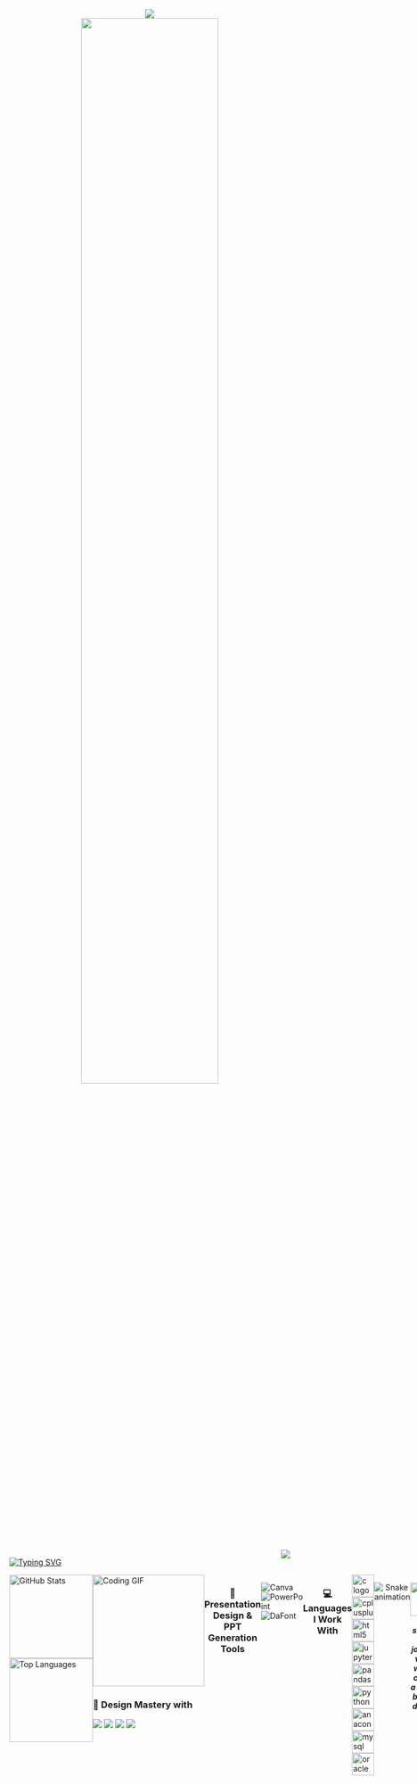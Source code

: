 <div align="center">
  <img src="https://capsule-render.vercel.app/api?type=venom&height=200&color=gradient&text=Rie's%20GitHub&textBg=false&reversal=false&fontColor=white" /> 
</div>

<div align="center">
<img src="https://readme-typing-svg.demolab.com?font=Inconsolata&weight=500&size=50&duration=4000&pause=300&color=A7A459&center=true&vCenter=true&multiline=true&repeat=false&random=false&width=1300&height=140&lines=Hello+hello%2C+I'm+Rie;A+binary+dreamer%2C+trying+to+compile+happiness" width="70%" />
<br><br>
  
<div style="display: flex; justify-content: space-between; flex-wrap: wrap;">


[![Typing SVG](https://readme-typing-svg.demolab.com?font=Poppins&size=40&duration=3000&pause=3000&color=FFFFFF&width=1000&lines=%CB%97%CB%8F%CB%8B+𝐒𝐚𝐲𝐢𝐧𝐠+𝐇𝐞𝐥𝐥𝐨+𝐖𝐨𝐫𝐥𝐝+%E2%8B%AE+𝐟𝐫𝐨𝐦+𝐭𝐡𝐞+𝐝𝐞𝐩𝐭𝐡𝐬+𝐨𝐟+𝐥𝐨𝐠𝐢𝐜!!+%CB%8E%CB%8A%CB%97)](https://git.io/typing-svg) 

<div align="center">
  <img src="https://profile-counter.glitch.me/tfxhk/count.svg?"  />

  ###
</div>

<div style="display: flex; align-items: left; justify-content: space-between;">

  <!-- GitHub Stats (Left Side) -->
<div align="left">

  <img src="https://github-readme-stats.vercel.app/api?username=tfxhk&hide_title=false&hide_rank=false&show_icons=true&include_all_commits=true&count_private=true&disable_animations=false&theme=dracula&locale=en&hide_border=false&order=1" height="150" alt="GitHub Stats" />

  <img src="https://github-readme-stats.vercel.app/api/top-langs?username=tfxhk&locale=en&hide_title=false&layout=compact&card_width=320&langs_count=5&theme=dracula&hide_border=false&order=2" height="150" alt="Top Languages" />

</div>



<div align="left">

  <img height="200" src="https://i.imgflip.com/65efzo.gif" alt="Coding GIF" />

  <h3>🌸 Design Mastery with</h3>

  <img src="https://img.shields.io/badge/Canva-eeeeee?style=for-the-badge&logo=Canva" />
  <img src="https://img.shields.io/badge/Figma-F24E1E?style=for-the-badge&logo=figma&logoColor=white" />
  <img src="https://img.shields.io/badge/Picsart-800080?style=for-the-badge&logo=Picsart&logoColor=white" />
  <img src="https://img.shields.io/badge/Lightroom-000000?style=for-the-badge&logo=Adobe-Lightroom&logoColor=1FB6F3" />

</div>

### 🎤 Presentation Design & PPT Generation Tools

<div align="left">

![Canva](https://img.shields.io/badge/Canva-87CEEB?style=for-the-badge&logo=Canva&logoColor=000000)
![PowerPoint](https://img.shields.io/badge/PowerPoint-black?style=for-the-badge&logo=microsoftpowerpoint&logoColor=red&labelColor=white)
![DaFont](https://img.shields.io/badge/DaFont-FF0000?style=for-the-badge&logo=font-awesome&logoColor=white)

</div>




### 💻 Languages I Work With 

<div align="left">
  <img src="https://cdn.jsdelivr.net/gh/devicons/devicon/icons/c/c-original.svg" height="40" alt="c logo"  />
  <img width="12" />
  <img src="https://cdn.jsdelivr.net/gh/devicons/devicon/icons/cplusplus/cplusplus-original.svg" height="40" alt="cplusplus logo"  />
  <img width="12" />
  <img src="https://cdn.jsdelivr.net/gh/devicons/devicon/icons/html5/html5-original.svg" height="40" alt="html5 logo"  />
  <img width="12" />
  <img src="https://cdn.jsdelivr.net/gh/devicons/devicon/icons/jupyter/jupyter-original.svg" height="40" alt="jupyter logo"  />
  <img width="12" />
  <img src="https://cdn.jsdelivr.net/gh/devicons/devicon/icons/pandas/pandas-original.svg" height="40" alt="pandas logo"  />
  <img width="12" />
  <img src="https://cdn.jsdelivr.net/gh/devicons/devicon/icons/python/python-original.svg" height="40" alt="python logo"  />
  <img width="12" />
  <img src="https://cdn.jsdelivr.net/gh/devicons/devicon/icons/anaconda/anaconda-original.svg" height="40" alt="anaconda logo"  />
  <img width="12" />
  <img src="https://cdn.jsdelivr.net/gh/devicons/devicon/icons/mysql/mysql-original.svg" height="40" alt="mysql logo"  />
  <img width="12" />
  <img src="https://cdn.jsdelivr.net/gh/devicons/devicon/icons/oracle/oracle-original.svg" height="40" alt="oracle logo"  /> 
</div>

###
 ![Snake animation](https://github.com/natfirmino/TesteNat/blob/output/github-contribution-grid-snake.svg)
###
<img src="https://media.giphy.com/media/LnQjpWaON8nhr21vNW/giphy.gif" width="60"> <em><b>A student on a journey, where writing code is a part of bulding dreams <img src="https://media.giphy.com/media/WUlplcMpOCEmTGBtBW/giphy.gif" width="30"><b></b>
